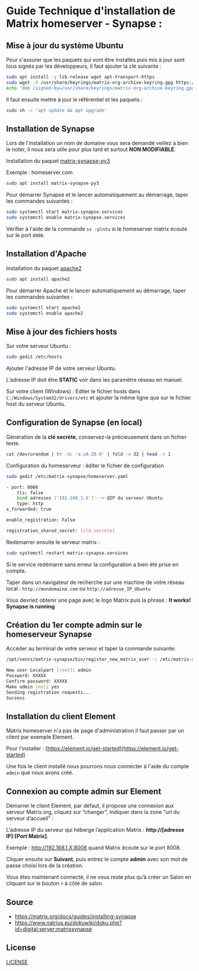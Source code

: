 # Guide Technique d'installation de Matrix homeserver - Synapse :

## Mise à jour du système Ubuntu

Pour s'assurer que les paquets qui vont être installés puis mis à jour sont tous signés par les développeurs, il faut ajouter la clé suivante :

```bash
sudo apt install -y lsb-release wget apt-transport-https
sudo wget -O /usr/share/keyrings/matrix-org-archive-keyring.gpg https://packages.matrix.org/debian/matrix-org-archive-keyring.gpg
echo "deb [signed-by=/usr/share/keyrings/matrix-org-archive-keyring.gpg] https://packages.matrix.org/debian/ $(lsb_release -cs) main" | sudo tee /etc/apt/sources.list.d/matrix-org.list
```
Il faut ensuite mettre à jour le référentiel et les paquets :

```bash
sudo sh -c 'apt update && apt upgrade'
```

## Installation de Synapse

Lors de l'installation un nom de domaine vous sera demandé veillez à bien le noter, il nous sera utile pour plus tard et surtout <strong> NON MODIFIABLE</strong>.

Installation du paquet [matrix-synapse-py3](https://matrix.org/docs/guides/installing-synapse)

Exemple : homeserver.com
```bash
sudo apt install matrix-synapse-py3
```

Pour démarrer Synapse et le lancer automatiquement au démarrage, taper les commandes suivantes : 

```bash
sudo systemctl start matrix-synapse.services
sudo systemctl enable matrix-synapse.services
```

Vérifier à l'aide de la commande ```ss -plntu``` si le homeserver matrix écoute sur le port ```8008```.

## Installation d'Apache

Installation du paquet [apache2](apt://apache2)

```bash
sudo apt install apache2
```
Pour démarrer Apache et le lancer automatiquement au démarrage, taper les commandes suivantes :

```bash
sudo systemctl start apache2
sudo systemctl enable apache2
```

## Mise à jour des fichiers hosts

Sur votre serveur Ubuntu :

```bash
sudo gedit /etc/hosts
```

Ajouter l'adresse IP de votre serveur Ubuntu.

L'adresse IP doit être <strong>STATIC</strong> voir dans les paramètre réseau en manuel.

Sur votre client (Windows) : Editer le fichier hosts dans ``C:/Windows/System32/drivers/etc`` et ajouter la même ligne que sur le fichier host du serveur Ubuntu.

## Configuration de Synapse (en local)

Génération de la <strong>clé secrète</strong>, conservez-la précieusement dans un fichier texte.

```bash
cat /dev/urandom | tr -dc 'a-zA-Z0-9' | fold -w 32 | head -n 1
```

Configuration du homeserveur : éditer le fichier de configuration

```bash
sudo gedit /etc/matrix-synapse/homeserver.yaml
```

```bash
- port: 8008
    tls: false
    bind adresses ['192.168.1.X'] --> @IP du serveur Ubuntu
    type: http
x_forwarded: true
```

```bash
enable_registration: False
```

```bash
registration_shared_secret: [clé_secrète]
```

Redémarrer ensuite le serveur matrix :

```bash
sudo systemctl restart matrix-synapse.services
```

Si le service redémarre sans erreur la configuration a bien été prise en compte.

Taper dans un navigateur de recherche sur une machine de votre réseau local : ```http://mondomaine.com``` ou ``http://adresse_IP_Ubuntu``

Vous devriez obtenir une page avec le logo Matrix puis la phrase : <strong>It works! Synapse is running</strong>

## Création du 1er compte admin sur le homeserveur Synapse

Accéder au terminal de votre serveur et taper la commande suivante:

```bash
/opt/venvs/matrix-synapse/bin/register_new_matrix_user -c /etc/matrix-synapse/homeserver.yaml http://mondomaine.com:8008
```

```bash
New user Localpart [root]: admin
Password: XXXXX
Confirm password: XXXXX
Make admin [no]: yes
Sending registration requests...
Sucsess
```

## Installation du client Element

Matrix homeserver n'a pas de page d'administration il faut passer par un client par exemple Element.

Pour l'installer : [https://element.io/get-started](https://element.io/get-started)

Une fois le client installé nous pourrons nous connecter à l'aide du compte ``admin`` que nous avons créé.

## Connexion au compte admin sur Element

Démarrer le client Element, par défaut, il propose une connexion aux serveur Matrix.org, cliquez sur “changer”, indiquer dans la zone “url du serveur d’accueil” : 

L’adresse IP du serveur qui héberge l’application Matrix : <strong> http://[adresse IP]:[Port Matrix]</strong>.

Exemple : http://192.168.1.X:8008 quand Matrix écoute sur le port 8008.

Cliquer ensuite sur <strong>Suivant</strong>, puis entrez le compte <strong>admin</strong> avec son mot de passe choisi lors de la création.

Vous êtes maintenant connecté, il ne vous reste plus qu’à créer un Salon en cliquant sur le bouton `+` à côté de salon.

## Source

- https://matrix.org/docs/guides/installing-synapse
- https://www.natrius.eu/dokuwiki/doku.php?id=digital:server:matrixsynapse

## License

[LICENSE](LICENSE)
